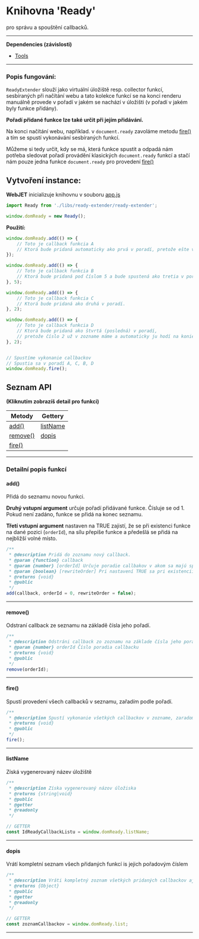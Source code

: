 # Knihovna 'Ready'

pro správu a spouštění callbacků.

***

**Dependencies (závislosti)**

- [Tools](tools.md)

***

### Popis fungování:

`ReadyExtender` slouží jako virtuální úložiště resp. collector funkcí, sesbíraných při načítání webu a tato kolekce funkcí se na konci renderu manuálně provede v pořadí v jakém se nachází v úložišti (v pořadí v jakém byly funkce přidány).

**Pořadí přidané funkce lze také určit při jejím přidávání.**

Na konci načítání webu, například. v `document.ready` zavoláme metodu [fire()](#fire) a tím se spustí vykonávání sesbíraných funkcí.

Můžeme si tedy určit, kdy se má, která funkce spustit a odpadá nám potřeba sledovat pořadí provádění klasických `document.ready` funkcí a stačí nám pouze jedna funkce `document.ready` pro provedení [fire()](#fire)

## Vytvoření instance:

**WebJET** inicializuje knihovnu v souboru [app.js](https://github.com/webjetcms/webjetcms/blob/main/src/main/webapp/admin/v9/src/js/app.js)

```javascript
import Ready from './libs/ready-extender/ready-extender';

window.domReady = new Ready();
```

**Použití:**

```javascript
window.domReady.add(() => {
    // Toto je callback funkcia A
    // Ktorá bude pridaná automaticky ako prvá v poradí, pretože ešte v zozname nemáme nič.
});

window.domReady.add(() => {
    // Toto je callback funkcia B
    // Ktorá bude pridaná pod číslom 5 a bude spustená ako tretia v poradí.
}, 5);

window.domReady.add(() => {
    // Toto je callback funkcia C
    // Ktorá bude pridaná ako druhá v poradí.
}, 2);

window.domReady.add(() => {
    // Toto je callback funkcia D
    // Ktorá bude pridaná ako štvrtá (posledná) v poradí,
    // pretože číslo 2 už v zozname máme a automaticky ju hodí na koniec zoznamu.
}, 2);


// Spustíme vykonanie callbackov
// Spustia sa v poradí A, C, B, D
window.domReady.fire();
```

## Seznam API

**(Kliknutím zobrazíš detail pro funkci)**

| Metody | Gettery |
| ------------------- | --------------------- |
| [add()](#add)       | [listName](#listName) |
| [remove()](#remove) | [dopis](#dopis)         |
| [fire()](#fire)     |

***

### Detailní popis funkcí

#### add()

Přidá do seznamu novou funkci.

**Druhý vstupní argument** určuje pořadí přidávané funkce. Čísluje se od 1. Pokud není zadáno, funkce se přidá na konec seznamu.

**Třetí vstupní argument** nastaven na TRUE zajistí, že se při existenci funkce na dané pozici (`orderId`), na sílu přepíše funkce a předešlá se přidá na nejbližší volné místo.

```javascript
/**
 * @description Pridá do zoznamu nový callback.
 * @param {function} callback
 * @param {number} [orderId] Určuje poradie callbakov v akom sa majú spúšťať. Čísluje sa od 1. Ak nie je zadané, callback sa pridá na koniec zoznamu.
 * @param {boolean} [rewriteOrder] Pri nastavení TRUE sa pri existencii callbacku na danej pozícii na silu prepíše callback a predošlý sa pridá na najbližšie voľné miesto.
 * @returns {void}
 * @public
 */
add(callback, orderId = 0, rewriteOrder = false);
```

***

#### remove()

Odstraní callback ze seznamu na základě čísla jeho pořadí.

```javascript
/**
 * @description Odstráni callback zo zoznamu na základe čísla jeho poradia.
 * @param {number} orderId Číslo poradia callbacku
 * @returns {void}
 * @public
 */
remove(orderId);
```

***

#### fire()

Spustí provedení všech callbacků v seznamu, zařadím podle pořadí.

```javascript
/**
 * @description Spustí vykonanie všetkých callbackov v zozname, zaradom podľa poradia.
 * @returns {void}
 * @public
 */
fire();
```

***

#### listName

Získá vygenerovaný název úložiště

```javascript
/**
 * @description Získa vygenerovaný názov úložiska
 * @returns {string|void}
 * @public
 * @getter
 * @readonly
 */

// GETTER
const IdReadyCallbackListu = window.domReady.listName;
```

***

#### dopis

Vrátí kompletní seznam všech přidaných funkcí is jejich pořadovým číslem

```javascript
/**
 * @description Vráti kompletný zoznam všetkých pridaných callbackov aj s ich poradovým číslom
 * @returns {Object}
 * @public
 * @getter
 * @readonly
 */

// GETTER
const zoznamCallbackov = window.domReady.list;
```

***
